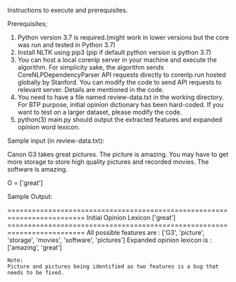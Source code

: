 Instructions to execute and prerequisites.

Prerequisites;
  1. Python version 3.7 is required.(might work in lower versions but the core was run and tested in Python 3.7)
  2. Install NLTK using pip3 (pip if default python version is python 3.7)
  3. You can host a local corenlp server in your machine and execute the algorithm. For simplicity sake, the algorithm sends        CoreNLPDependencyParser API requests directly to corenlp.run hosted globally by Stanford. You can modify the code to send
     API requests to relevant server. Details are mentioned in the code.
  4. You need to have a file named review-data.txt in the working directory. For BTP purpose, initial opinion dictionary has        been hard-coded. If you want to test on a larger dataset, please modify the code.
  5. python(3) main.py should output the extracted features and expanded opinion word lexicon.
  
  Sample input (in review-data.txt):
  
   Canon G3 takes great pictures. The picture is amazing. You may have to get more storage to store high quality pictures and     recorded movies. The software is amazing. 
   
   O = ['great']
   
   Sample Output:
   
   =========================================================================
    Initial Opinion Lexicon 
    ['great']
    =========================================================================
    All possible features are :
    ['G3', 'picture', 'storage', 'movies', 'software', 'pictures']
    Expanded opinion lexicon is :
    ['amazing', 'great']
    
    Note:
    Picture and pictures being identified as two features is a bug that needs to be fixed.

